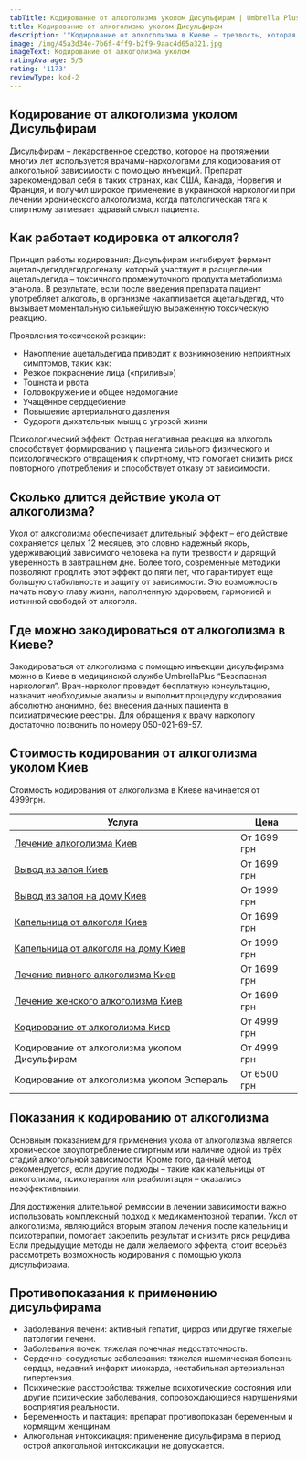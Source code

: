 ```yaml
---
tabTitle: Кодирование от алкоголизма уколом Дисульфирам | Umbrella Plus | От 4999 грн
title: Кодирование от алкоголизма уколом Дисульфирам
description: '"Кодирование от алкоголизма в Киеве – трезвость, которая начинается сегодня!"'
image: /img/45a3d34e-7b6f-4ff9-b2f9-9aac4d65a321.jpg
imageText: Кодирование от алкоголизма уколом
ratingAvarage: 5/5
rating: '1173'
reviewType: kod-2
---
```


## Кодирование от алкоголизма уколом Дисульфирам

Дисульфирам – лекарственное средство, которое на протяжении многих лет используется врачами-наркологами для кодирования от алкогольной зависимости с помощью инъекций. Препарат зарекомендовал себя в таких странах, как США, Канада, Норвегия и Франция, и получил широкое применение в украинской наркологии при лечении хронического алкоголизма, когда патологическая тяга к спиртному затмевает здравый смысл пациента.

## Как работает кодировка от алкоголя?

Принцип работы кодирования:
Дисульфирам ингибирует фермент ацетальдегиддегидрогеназу, который участвует в расщеплении ацетальдегида – токсичного промежуточного продукта метаболизма этанола. В результате, если после введения препарата пациент употребляет алкоголь, в организме накапливается ацетальдегид, что вызывает моментальную сильнейшую выраженную токсическую реакцию.

Проявления токсической реакции:

* Накопление ацетальдегида приводит к возникновению неприятных симптомов, таких как:
* Резкое покраснение лица («приливы»)
* Тошнота и рвота
* Головокружение и общее недомогание
* Учащённое сердцебиение
* Повышение артериального давления
* Судороги дыхательных мышц с угрозой жизни

Психологический эффект:
Острая негативная реакция на алкоголь способствует формированию у пациента сильного физического и психологического отвращения к спиртному, что помогает снизить риск повторного употребления и способствует отказу от зависимости.

## Сколько длится действие укола от алкоголизма?

Укол от алкоголизма обеспечивает длительный эффект – его действие сохраняется целых 12 месяцев, это словно надежный якорь, удерживающий зависимого человека на пути трезвости и дарящий уверенность в завтрашнем дне. Более того, современные методики позволяют продлить этот эффект до пяти лет, что гарантирует еще большую стабильность и защиту от зависимости. Это возможность начать новую главу жизни, наполненную здоровьем, гармонией и истинной свободой от алкоголя.

## Где можно закодироваться от алкоголизма в Киеве?

Закодироваться от алкоголизма с помощью инъекции дисульфирама можно в Киеве в медицинской службе UmbrellaPlus “Безопасная наркология”. Врач-нарколог проведет бесплатную консультацию, назначит необходимые анализы и выполнит процедуру кодирования абсолютно анонимно, без внесения данных пациента в психиатрические реестры. Для обращения к врачу наркологу достаточно позвонить по номеру 050-021-69-57.

## Стоимость кодирования от алкоголизма уколом Киев

Стоимость кодирования от алкоголизма в Киеве начинается от 4999грн.

| Услуга                                                                                                       | Цена        |
| ------------------------------------------------------------------------------------------------------------ | ----------- |
| [Лечение алкоголизма Киев](https://umbrella-plus.com.ua/kiev/lechenie-alkogolizma-kiev/)                     | От 1699 грн |
| [Вывод из запоя Киев](https://umbrella-plus.com.ua/kiev/vivod-iz-zapoia-kiev/)                               | От 1699 грн |
| [Вывод из запоя на дому Киев](https://umbrella-plus.com.ua/kiev/vivod-iz-zapoia-na-domy-kiev/)               | От 1999 грн |
| [Капельница от алкоголя Киев](https://umbrella-plus.com.ua/kiev/kapelnica_ot_alkogola_kiev/)                 | От 1699 грн |
| [Капельница от алкоголя на дому Киев](https://umbrella-plus.com.ua/kiev/kapelnica_ot_alkogola_na_domy_kiev/) | От 1999 грн |
| [Лечение пивного алкоголизма Киев](https://umbrella-plus.com.ua/kiev/lechenie-pivnogi-alkogolizma-kiev/)     | От 1699 грн |
| [Лечение женского алкоголизма Киев](https://umbrella-plus.com.ua/kiev/lechenie-jenskogo-alkogolizma-kiev/)   | От 1699 грн |
| [Кодирование от алкоголизма Киев](https://umbrella-plus.com.ua/kiev/kodirovka-ot-alkogolia-kiev/)            | От 4999 грн |
| Кодирование от алкоголизма уколом Дисульфирам                                                                | От 4999 грн |
| Кодирование от алкоголизма уколом Эспераль                                                                   | От 6500 грн |

## Показания к кодированию от алкоголизма

Основным показанием для применения укола от алкоголизма является хроническое злоупотребление спиртным или наличие одной из трёх стадий алкогольной зависимости. Кроме того, данный метод рекомендуется, если другие подходы – такие как капельницы от алкоголизма, психотерапия или реабилитация – оказались неэффективными.

Для достижения длительной ремиссии в лечении зависимости важно использовать комплексный подход к медикаментозной терапии. Укол от алкоголизма, являющийся вторым этапом лечения после капельниц и психотерапии, помогает закрепить результат и снизить риск рецидива. Если предыдущие методы не дали желаемого эффекта, стоит всерьёз рассмотреть возможность кодирования с помощью укола дисульфирама.

## Противопоказания к применению дисульфирама

* Заболевания печени: активный гепатит, цирроз или другие тяжелые патологии печени.
* Заболевания почек: тяжелая почечная недостаточность.
* Сердечно-сосудистые заболевания: тяжелая ишемическая болезнь сердца, недавний инфаркт миокарда, нестабильная артериальная гипертензия.
* Психические расстройства: тяжелые психотические состояния или другие психические заболевания, сопровождающиеся нарушениями восприятия реальности.
* Беременность и лактация: препарат противопоказан беременным и кормящим женщинам.
* Алкогольная интоксикация: применение дисульфирама в период острой алкогольной интоксикации не допускается.
